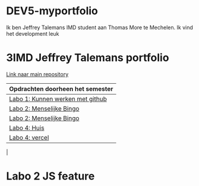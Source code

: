 # DEV5-myportfolio

Ik ben Jeffrey Talemans IMD student aan Thomas More te Mechelen.
Ik vind het development leuk

# 3IMD Jeffrey Talemans portfolio





[Link naar main repository](https://github.com/TalemansJeffrey/DEV5-myportfolio.git "Link naar main repository")

|Opdrachten doorheen het semester  |
| ------------ |
|[Labo 1: Kunnen werken met github](https://github.com/R0754975/DEV5-LAB1 "Labo 1: Kunnen werken met github")   |
|[Labo 2: Menselijke Bingo](https://github.com/TalemansJeffrey/labo2.git "Labo 2: Human Bingo")|
|[Labo 2: Menselijke Bingo](https://labo2.vercel.app/ "Vercel")|
|[Labo 4: Huis](https://github.com/TalemansJeffrey/labo4 "Labo 4 git")|
|[Labo 4: vercel](https://vercel.com/jeffreytalemans/labo4/3aYomVoDfM2HohC3T3jrAHdR4pko "Vercel labo 4")
|


# Labo 2 JS feature


